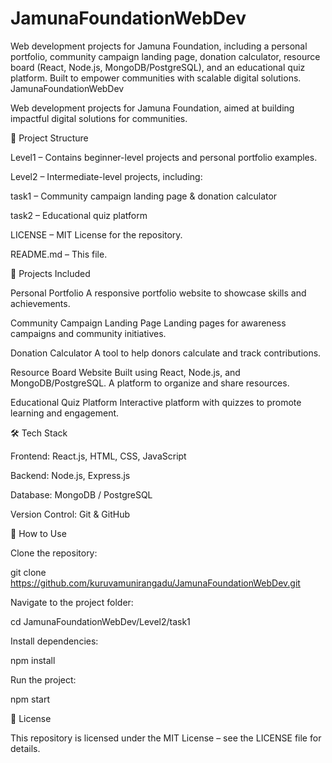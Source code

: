 # JamunaFoundationWebDev
Web development projects for Jamuna Foundation, including a personal portfolio, community campaign landing page, donation calculator, resource board (React, Node.js, MongoDB/PostgreSQL), and an educational quiz platform. Built to empower communities with scalable digital solutions.
JamunaFoundationWebDev

Web development projects for Jamuna Foundation, aimed at building impactful digital solutions for communities.

📂 Project Structure

Level1 – Contains beginner-level projects and personal portfolio examples.

Level2 – Intermediate-level projects, including:

task1 – Community campaign landing page & donation calculator

task2 – Educational quiz platform

LICENSE – MIT License for the repository.

README.md – This file.

🚀 Projects Included

Personal Portfolio
A responsive portfolio website to showcase skills and achievements.

Community Campaign Landing Page
Landing pages for awareness campaigns and community initiatives.

Donation Calculator
A tool to help donors calculate and track contributions.

Resource Board Website
Built using React, Node.js, and MongoDB/PostgreSQL. A platform to organize and share resources.

Educational Quiz Platform
Interactive platform with quizzes to promote learning and engagement.

🛠️ Tech Stack

Frontend: React.js, HTML, CSS, JavaScript

Backend: Node.js, Express.js

Database: MongoDB / PostgreSQL

Version Control: Git & GitHub

📌 How to Use

Clone the repository:

git clone https://github.com/kuruvamunirangadu/JamunaFoundationWebDev.git


Navigate to the project folder:

cd JamunaFoundationWebDev/Level2/task1


Install dependencies:

npm install


Run the project:

npm start

📄 License

This repository is licensed under the MIT License – see the LICENSE
 file for details.
